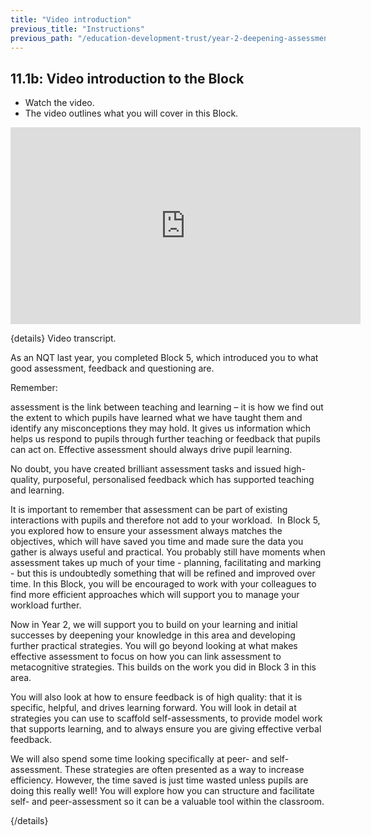 ```yaml
---
title: "Video introduction"
previous_title: "Instructions"
previous_path: "/education-development-trust/year-2-deepening-assessment-feedback-and-questioning/intro-ect-instructions"
---
```


## 11.1b: Video introduction to the Block

- Watch the video.
- The video outlines what you will cover in this Block.

<iframe width="560"
    height="315"
    src="https://www.youtube.com/embed/0D1-qOpgA9M"
    title="YouTube video player"
    frameborder="0"
    allow="accelerometer; autoplay; clipboard-write; encrypted-media; gyroscope; picture-in-picture; web-share" allowfullscreen></iframe>

{details}
Video transcript.


  As an NQT last year, you completed Block 5, which introduced you to what good
  assessment, feedback and questioning are.

Remember: 

  assessment is the link between teaching and learning – it is how we find out
  the extent to which pupils have learned what we have taught them and identify
  any misconceptions they may hold. It gives us information which helps us
  respond to pupils through further teaching or feedback that pupils can act on.
  Effective assessment should always drive pupil learning.



  No doubt, you have created brilliant assessment tasks and issued high-quality,
  purposeful, personalised feedback which has supported teaching and learning.



  It is important to remember that assessment can be part of existing
  interactions with pupils and therefore not add to your workload.  In Block 5,
  you explored how to ensure your assessment always matches the objectives,
  which will have saved you time and made sure the data you gather is always
  useful and practical. You probably still have moments when assessment takes up
  much of your time - planning, facilitating and marking - but this is
  undoubtedly something that will be refined and improved over time. In this
  Block, you will be encouraged to work with your colleagues to find more
  efficient approaches which will support you to manage your workload further. 



  Now in Year 2, we will support you to build on your learning and initial
  successes by deepening your knowledge in this area and developing further
  practical strategies. You will go beyond looking at what makes effective
  assessment to focus on how you can link assessment to metacognitive
  strategies. This builds on the work you did in Block 3 in this area. 



  You will also look at how to ensure feedback is of high quality: that it is
  specific, helpful, and drives learning forward. You will look in detail at
  strategies you can use to scaffold self-assessments, to provide model work
  that supports learning, and to always ensure you are giving effective verbal
  feedback. 



  We will also spend some time looking specifically at peer- and
  self-assessment. These strategies are often presented as a way to increase
  efficiency. However, the time saved is just time wasted unless pupils are
  doing this really well! You will explore how you can structure and facilitate
  self- and peer-assessment so it can be a valuable tool within the classroom.

 {/details}
